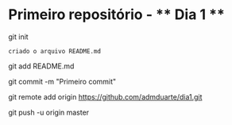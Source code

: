 # Primeiro repositório - ** Dia 1 **

git init

`criado o arquivo README.md`

git add README.md

git commit -m "Primeiro commit"

git remote add origin https://github.com/admduarte/dia1.git

git push -u origin master
